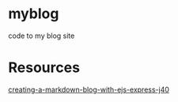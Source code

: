 # myblog
code to my blog site
# Resources
[creating-a-markdown-blog-with-ejs-express-j40](https://dev.to/khalby786/creating-a-markdown-blog-with-ejs-express-j40)
